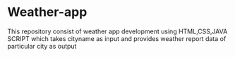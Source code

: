 # Weather-app
This repository consist of weather app development using HTML,CSS,JAVA SCRIPT which takes cityname as input and provides weather report data of particular city as output
